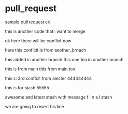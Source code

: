 # pull_request

sample pull request ex

this is another code that i want to merge

ok here there will be conflict now

here this conflcit is from another_brnach

this added in another branch
this one too in another branch

this is from main
this from main too

this si 3rd conflcit from amster
444444444

this is for stash
55555

awesome and latest stash with message
f
i
n
a
l
stash

we are going to revert his line
